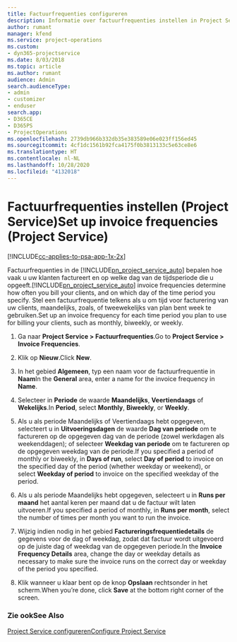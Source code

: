 ```yaml
---
title: Factuurfrequenties configureren
description: Informatie over factuurfrequenties instellen in Project Service
author: rumant
manager: kfend
ms.service: project-operations
ms.custom:
- dyn365-projectservice
ms.date: 8/03/2018
ms.topic: article
ms.author: rumant
audience: Admin
search.audienceType:
- admin
- customizer
- enduser
search.app:
- D365CE
- D365PS
- ProjectOperations
ms.openlocfilehash: 2739db966b332db35e383589e06e023ff156ed45
ms.sourcegitcommit: 4cf1dc1561b92fca4175f0b3813133c5e63ce8e6
ms.translationtype: HT
ms.contentlocale: nl-NL
ms.lasthandoff: 10/28/2020
ms.locfileid: "4132018"
---
```

# <a name="set-up-invoice-frequencies-project-service"></a><span data-ttu-id="0bd05-103">Factuurfrequenties instellen (Project Service)</span><span class="sxs-lookup"><span data-stu-id="0bd05-103">Set up invoice frequencies (Project Service)</span></span>

[!INCLUDE[cc-applies-to-psa-app-1x-2x](../includes/cc-applies-to-psa-app-1x-2x.md)]

<span data-ttu-id="0bd05-104">Factuurfrequenties in de [!INCLUDE[pn_project_service_auto](../includes/pn-project-service-auto.md)] bepalen hoe vaak u uw klanten factureert en op welke dag van de tijdsperiode die u opgeeft.</span><span class="sxs-lookup"><span data-stu-id="0bd05-104">[!INCLUDE[pn_project_service_auto](../includes/pn-project-service-auto.md)] invoice frequencies determine how often you bill your clients, and on which day of the time period you specify.</span></span> <span data-ttu-id="0bd05-105">Stel een factuurfrequentie telkens als u om tijd voor facturering van uw clients, maandelijks, zoals, of tweewekelijks van plan bent week te gebruiken.</span><span class="sxs-lookup"><span data-stu-id="0bd05-105">Set up an invoice frequency for each time period you plan to use for billing your clients, such as monthly, biweekly, or weekly.</span></span>  
  
1.  <span data-ttu-id="0bd05-106">Ga naar **Project Service > Factuurfrequenties**.</span><span class="sxs-lookup"><span data-stu-id="0bd05-106">Go to **Project Service > Invoice Frequencies**.</span></span>  
  
2.  <span data-ttu-id="0bd05-107">Klik op **Nieuw**.</span><span class="sxs-lookup"><span data-stu-id="0bd05-107">Click **New**.</span></span>  
  
3.  <span data-ttu-id="0bd05-108">In het gebied **Algemeen**, typ een naam voor de factuurfrequentie in **Naam**</span><span class="sxs-lookup"><span data-stu-id="0bd05-108">In the **General** area, enter a name for the invoice frequency in **Name**.</span></span>  
  
4.  <span data-ttu-id="0bd05-109">Selecteer in **Periode** de waarde **Maandelijks**, **Veertiendaags** of **Wekelijks**.</span><span class="sxs-lookup"><span data-stu-id="0bd05-109">In **Period**, select **Monthly**, **Biweekly**, or **Weekly**.</span></span>  
  
5.  <span data-ttu-id="0bd05-110">Als u als periode Maandelijks of Veertiendaags hebt opgegeven, selecteert u in **Uitvoeringsdagen** de waarde **Dag van periode** om te factureren op de opgegeven dag van de periode (zowel werkdagen als weekenddagen); of selecteer **Weekdag van periode** om te factureren op de opgegeven weekdag van de periode.</span><span class="sxs-lookup"><span data-stu-id="0bd05-110">If you specified a period of monthly or biweekly, in **Days of run**, select **Day of period** to invoice on the specified day of the period (whether weekday or weekend), or select **Weekday of period** to invoice on the specified weekday of the period.</span></span>  
  
6.  <span data-ttu-id="0bd05-111">Als u als periode Maandelijks hebt opgegeven, selecteert u in **Runs per maand** het aantal keren per maand dat u de factuur wilt laten uitvoeren.</span><span class="sxs-lookup"><span data-stu-id="0bd05-111">If you specified a period of monthly, in **Runs per month**, select the number of times per month you want to run the invoice.</span></span>  
  
7.  <span data-ttu-id="0bd05-112">Wijzig indien nodig in het gebied **Factureringsfrequentiedetails** de gegevens voor de dag of weekdag, zodat dat factuur wordt uitgevoerd op de juiste dag of weekdag van de opgegeven periode.</span><span class="sxs-lookup"><span data-stu-id="0bd05-112">In the **Invoice Frequency Details** area, change the day or weekday details as necessary to make sure the invoice runs on the correct day or weekday of the period you specified.</span></span>  
  
8.  <span data-ttu-id="0bd05-113">Klik wanneer u klaar bent op de knop **Opslaan** rechtsonder in het scherm.</span><span class="sxs-lookup"><span data-stu-id="0bd05-113">When you’re done, click **Save** at the bottom right corner of the screen.</span></span>  
  
### <a name="see-also"></a><span data-ttu-id="0bd05-114">Zie ook</span><span class="sxs-lookup"><span data-stu-id="0bd05-114">See Also</span></span>  
 [<span data-ttu-id="0bd05-115">Project Service configureren</span><span class="sxs-lookup"><span data-stu-id="0bd05-115">Configure Project Service</span></span>](../psa/configure.md)
